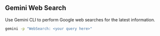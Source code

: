 ## Gemini Web Search

Use Gemini CLI to perform Google web searches for the latest information.

```bash
gemini -p "WebSearch: <your query here>"
```
